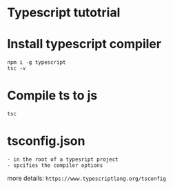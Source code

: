 # Typescript tutotrial

# Install typescript compiler
`npm i -g typescript`\
`tsc -v`

# Compile ts to js
`tsc`

# tsconfig.json
    - in the root of a typesript project
    - spcifies the compiler options

more details: `https://www.typescriptlang.org/tsconfig`
